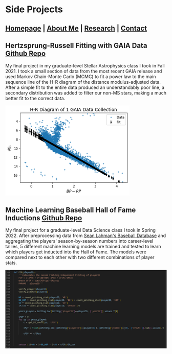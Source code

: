# Side Projects

## [Homepage](https://ctmurphey.github.io) | [About Me](https://ctmurphey.github.io/about) | [Research](https://ctmurphey.github.io/research) | [Contact](http://ctmurphey.github.io/contact)

## Hertzsprung-Russell Fitting with GAIA Data [Github Repo](https://github.com/ctmurphey/H-R-Analysis)
My final project in my graduate-level Stellar Astrophysics class I took in Fall 2021. I took a small section of data from the most recent GAIA release and used Markov Chain-Monte Carlo (MCMC) to fit a power law to the main sequence line of the H-R diagram of the distance modulus-adjusted data. After a simple fit to the entire data produced an understandably poor line, a secondary distribution was added to filter our non-MS stars, making a much better fit to the correct data.

![img](photos/HR-fit.png)

## Machine Learning Baseball Hall of Fame Inductions [Github Repo](https://github.com/tannermurphey/ML-BaseballHoF)
My final project for a graduate-level Data Science class I took in Spring 2022. After preprocessing data from [Sean Lahman's Baseball Database](https://www.seanlahman.com/baseball-archive/statistics) and aggregating the players' season-by-season numbers into career-level tallies, 5 different machine learning models are trained and tested to learn which players get inducted into the Hall of Fame. The models were compared next to each other with two different combinations of player stats.

![img](photos/FIP-screenshot.png)